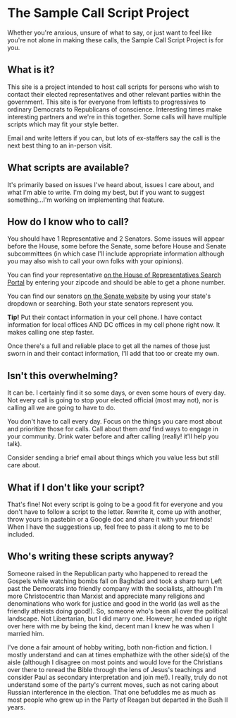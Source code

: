 # The Sample Call Script Project

Whether you're anxious, unsure of what to say, or just want to feel like you're not alone in making these calls, the Sample Call Script Project is for you.

## What is it?

This site is a project intended to host call scripts for persons who wish to contact their elected representatives and other relevant parties within the government. This site is for everyone from leftists to progressives to ordinary Democrats to Republicans of conscience. Interesting times make interesting partners and we're in this together. Some calls will have multiple scripts which may fit your style better.

Email and write letters if you can, but lots of ex-staffers say the call is the next best thing to an in-person visit.

## What scripts are available?

It's primarily based on issues I've heard about, issues I care about, and what I'm able to write. I'm doing my best, but if you want to suggest something...I'm working on implementing that feature.

## How do I know who to call?

You should have 1 Representative and 2 Senators. Some issues will appear before the House, some before the Senate, some before House and Senate subcommittees (in which case I'll include appropriate information although you may also wish to call your own folks with your opinions).

You can find your representative [on the House of Representatives Search Portal](http://www.house.gov/representatives/find/) by entering your zipcode and should be able to get a phone number.

You can find our senators [on the Senate website](https://www.senate.gov/senators/contact/) by using your state's dropdown or searching. Both your state senators represent you.

**Tip!** Put their contact information in your cell phone. I have contact information for local offices AND DC offices in my cell phone right now. It makes calling one step faster.

Once there's a full and reliable place to get all the names of those just sworn in and their contact information, I'll add that too or create my own.

## Isn't this overwhelming?

It can be. I certainly find it so some days, or even some hours of every day. Not every call is going to stop your elected official (most may not), nor is calling all we are going to have to do.

You don't have to call every day. Focus on the things you care most about and prioritize those for calls. Call about them _and_ find ways to engage in your community. Drink water before and after calling (really! it'll help you talk).

Consider sending a brief email about things which you value less but still care about.

## What if I don't like your script?

That's fine! Not every script is going to be a good fit for everyone and you don't have to follow a script to the letter. Rewrite it, come up with another, throw yours in pastebin or a Google doc and share it with your friends! When I have the suggestions up, feel free to pass it along to me to be included.

## Who's writing these scripts anyway?

Someone raised in the Republican party who happened to reread the Gospels while watching bombs fall on Baghdad and took a sharp turn Left past the Democrats into friendly company with the socialists, although I'm more Christocentric than Marxist and appreciate many religions and denominations who work for justice and good in the world (as well as the friendly atheists doing good!). So, someone who's been all over the political landscape. Not Libertarian, but I did marry one. However, he ended up right over here with me by being the kind, decent man I knew he was when I married him.

I've done a fair amount of hobby writing, both non-fiction and fiction. I mostly understand and can at times emphathize with the other side(s) of the aisle (although I disagree on most points and would love for the Christians over there to reread the Bible through the lens of Jesus's teachings and consider Paul as secondary interpretation and join me!). I really, truly do not understand some of the party's current moves, such as not caring about Russian interference in the election. That one befuddles me as much as most people who grew up in the Party of Reagan but departed in the Bush II years.